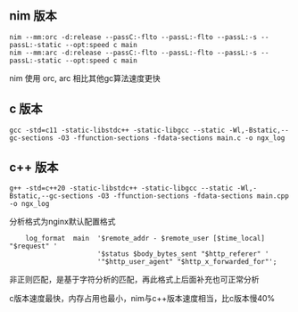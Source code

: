 ## nim 版本

```
nim --mm:orc -d:release --passC:-flto --passL:-flto --passL:-s --passL:-static --opt:speed c main
nim --mm:arc -d:release --passC:-flto --passL:-flto --passL:-s --passL:-static --opt:speed c main
```

nim 使用 orc, arc 相比其他gc算法速度更快


## c 版本

```
gcc -std=c11 -static-libstdc++ -static-libgcc --static -Wl,-Bstatic,--gc-sections -O3 -ffunction-sections -fdata-sections main.c -o ngx_log
```


## c++ 版本

```
g++ -std=c++20 -static-libstdc++ -static-libgcc --static -Wl,-Bstatic,--gc-sections -O3 -ffunction-sections -fdata-sections main.cpp -o ngx_log

```

分析格式为nginx默认配置格式
```
    log_format  main  '$remote_addr - $remote_user [$time_local] "$request" '
                      '$status $body_bytes_sent "$http_referer" '
                      '"$http_user_agent" "$http_x_forwarded_for"';

```

非正则匹配，是基于字符分析的匹配，再此格式上后面补充也可正常分析

c版本速度最快，内存占用也最小，nim与c++版本速度相当，比c版本慢40%
